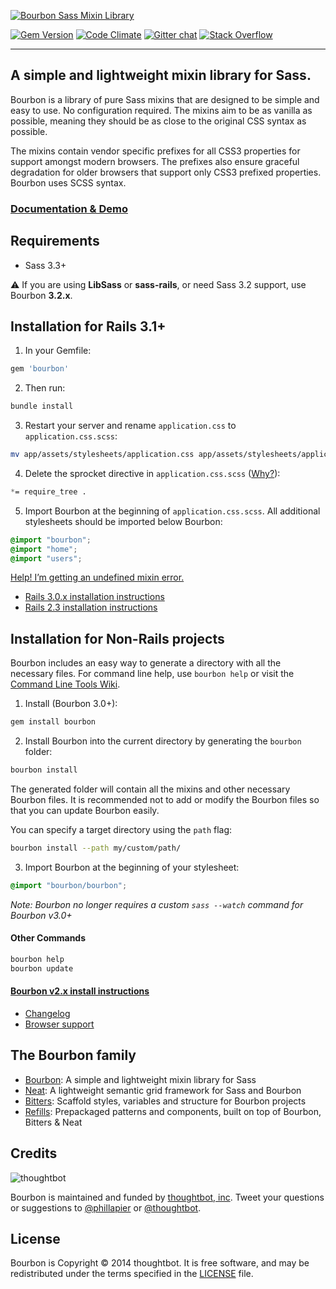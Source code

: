 [![Bourbon Sass Mixin Library](http://bourbon.io/images/shared/bourbon-logo.png)](http://bourbon.io)

[![Gem Version](http://img.shields.io/gem/v/bourbon.svg?style=flat)](https://rubygems.org/gems/bourbon)
[![Code Climate](http://img.shields.io/codeclimate/github/thoughtbot/bourbon.svg?style=flat)](https://codeclimate.com/github/thoughtbot/bourbon)
[![Gitter chat](https://img.shields.io/badge/gitter-thoughtbot/bourbon-ae3dd2.svg?style=flat)](https://gitter.im/thoughtbot/bourbon)
[![Stack Overflow](http://img.shields.io/badge/stack%20overflow-bourbon-ae3dd2.svg?style=flat)](http://stackoverflow.com/questions/tagged/bourbon)

***

## A simple and lightweight mixin library for Sass.

Bourbon is a library of pure Sass mixins that are designed to be simple and easy to use. No configuration required. The mixins aim to be as vanilla as possible, meaning they should be as close to the original CSS syntax as possible.

The mixins contain vendor specific prefixes for all CSS3 properties for support amongst modern browsers. The prefixes also ensure graceful degradation for older browsers that support only CSS3 prefixed properties. Bourbon uses SCSS syntax.

### [Documentation & Demo](http://bourbon.io)

## Requirements

- Sass 3.3+

:warning: If you are using **LibSass** or **sass-rails**, or need Sass 3.2 support, use Bourbon **3.2.x**.

## Installation for Rails 3.1+

1. In your Gemfile:

  ```ruby
  gem 'bourbon'
  ```

2. Then run:

  ```bash
  bundle install
  ```

3. Restart your server and rename `application.css` to `application.css.scss`:

  ```bash
  mv app/assets/stylesheets/application.css app/assets/stylesheets/application.css.scss
  ```

4. Delete the sprocket directive in `application.css.scss` ([Why?](https://github.com/thoughtbot/bourbon/wiki/Rails-Sprockets)):

  ```scss
  *= require_tree .
  ```

5. Import Bourbon at the beginning of `application.css.scss`. All additional stylesheets should be imported below Bourbon:

  ```scss
  @import "bourbon";
  @import "home";
  @import "users";
  ```

[Help! I’m getting an undefined mixin error.](https://github.com/thoughtbot/bourbon/wiki/Rails-Help-%5C-Undefined-mixin)

- [Rails 3.0.x installation instructions](https://github.com/thoughtbot/bourbon/wiki/Rails-3.0.x-Install)
- [Rails 2.3 installation instructions](https://github.com/thoughtbot/bourbon/wiki/Bourbon-v2.x-or-Rails-2.3-Install)

## Installation for Non-Rails projects

Bourbon includes an easy way to generate a directory with all the necessary files. For command line help, use `bourbon help` or visit the [Command Line Tools Wiki](https://github.com/thoughtbot/bourbon/wiki/Command-Line-Tools).

1. Install (Bourbon 3.0+):

  ```bash
  gem install bourbon
  ```

2. Install Bourbon into the current directory by generating the `bourbon` folder:

  ```bash
  bourbon install
  ```

  The generated folder will contain all the mixins and other necessary Bourbon files. It is recommended not to add or modify the Bourbon files so that you can update Bourbon easily.

  You can specify a target directory using the `path` flag:

  ```bash
  bourbon install --path my/custom/path/
  ```

3. Import Bourbon at the beginning of your stylesheet:

  ```scss
  @import "bourbon/bourbon";
  ```

_Note: Bourbon no longer requires a custom `sass --watch` command for Bourbon v3.0+_

#### Other Commands

```bash
bourbon help
bourbon update
```

#### [Bourbon v2.x install instructions](https://github.com/thoughtbot/bourbon/wiki/Bourbon-v2.x-or-Rails-2.3-Install)

- [Changelog](https://github.com/thoughtbot/bourbon/releases)
- [Browser support](https://github.com/thoughtbot/bourbon/wiki/Browser-Support)

## The Bourbon family

- [Bourbon](http://bourbon.io): A simple and lightweight mixin library for Sass
- [Neat](http://neat.bourbon.io): A lightweight semantic grid framework for Sass and Bourbon
- [Bitters](http://bitters.bourbon.io): Scaffold styles, variables and structure for Bourbon projects
- [Refills](http://refills.bourbon.io): Prepackaged patterns and components, built on top of Bourbon, Bitters & Neat

## Credits

![thoughtbot](http://thoughtbot.com/images/tm/logo.png)

Bourbon is maintained and funded by [thoughtbot, inc](http://thoughtbot.com). Tweet your questions or suggestions to [@phillapier](http://twitter.com/phillapier) or [@thoughtbot](https://twitter.com/thoughtbot).

## License

Bourbon is Copyright © 2014 thoughtbot. It is free software, and may be redistributed under the terms specified in the [LICENSE](LICENSE.md) file.
